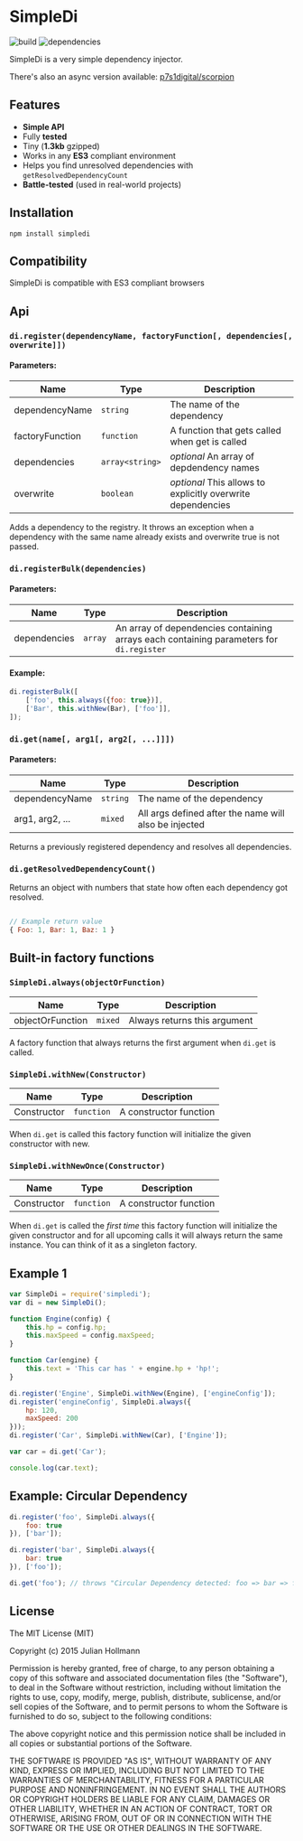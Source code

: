# SimpleDi

![build](https://api.travis-ci.org/nerdbeere/simpledi.svg?branch=master)
![dependencies](https://david-dm.org/nerdbeere/simpledi.svg)

SimpleDi is a very simple dependency injector.

There's also an async version available: [p7s1digital/scorpion](https://github.com/p7s1digital/scorpion)

## Features

- **Simple API**
- Fully **tested**
- Tiny (**1.3kb** gzipped)
- Works in any **ES3** compliant environment
- Helps you find unresolved dependencies with `getResolvedDependencyCount`
- **Battle-tested** (used in real-world projects)

## Installation

`npm install simpledi`

## Compatibility

SimpleDi is compatible with ES3 compliant browsers

## Api

### `di.register(dependencyName, factoryFunction[, dependencies[, overwrite]])`

#### Parameters:

Name | Type | Description
-----|------|------------
dependencyName | `string` | The name of the dependency
factoryFunction | `function` | A function that gets called when get is called
dependencies | `array<string>` | *optional* An array of depdendency names
overwrite | `boolean` | *optional* This allows to explicitly overwrite dependencies

Adds a dependency to the registry.
It throws an exception when a dependency with the same name already exists and overwrite true is not passed.

### `di.registerBulk(dependencies)`

#### Parameters:

Name | Type | Description
-----|------|------------
dependencies | `array` | An array of dependencies containing arrays each containing parameters for `di.register`

#### Example:

```javascript
di.registerBulk([
    ['foo', this.always({foo: true})],
    ['Bar', this.withNew(Bar), ['foo']],
]);
```

### `di.get(name[, arg1[, arg2[, ...]]])`

#### Parameters:

Name | Type | Description
-----|------|------------
dependencyName | `string` | The name of the dependency
arg1, arg2, ... | `mixed` | All args defined after the name will also be injected

Returns a previously registered dependency and resolves all dependencies.

### `di.getResolvedDependencyCount()`

Returns an object with numbers that state how often each dependency got resolved.

```javascript

// Example return value
{ Foo: 1, Bar: 1, Baz: 1 }

```

## Built-in factory functions

### `SimpleDi.always(objectOrFunction)`

Name | Type | Description
-----|------|------------
objectOrFunction | `mixed` | Always returns this argument

A factory function that always returns the first argument when `di.get` is called.

### `SimpleDi.withNew(Constructor)`

Name | Type | Description
-----|------|------------
Constructor | `function` | A constructor function

When `di.get` is called this factory function will initialize the given constructor with new.

### `SimpleDi.withNewOnce(Constructor)`

Name | Type | Description
-----|------|------------
Constructor | `function` | A constructor function

When `di.get` is called the *first time* this factory function will initialize 
the given constructor and for all upcoming calls it will always return the
same instance. You can think of it as a singleton factory.

## Example 1

```javascript
var SimpleDi = require('simpledi');
var di = new SimpleDi();

function Engine(config) {
    this.hp = config.hp;
    this.maxSpeed = config.maxSpeed;
}

function Car(engine) {
    this.text = 'This car has ' + engine.hp + 'hp!';
}

di.register('Engine', SimpleDi.withNew(Engine), ['engineConfig']);
di.register('engineConfig', SimpleDi.always({
    hp: 120,
    maxSpeed: 200
}));
di.register('Car', SimpleDi.withNew(Car), ['Engine']);

var car = di.get('Car');

console.log(car.text);
```

## Example: Circular Dependency

```javascript
di.register('foo', SimpleDi.always({
    foo: true
}), ['bar']);

di.register('bar', SimpleDi.always({
    bar: true
}), ['foo']);

di.get('foo'); // throws "Circular Dependency detected: foo => bar => foo"
```

## License

The MIT License (MIT)

Copyright (c) 2015 Julian Hollmann

Permission is hereby granted, free of charge, to any person obtaining a copy
of this software and associated documentation files (the "Software"), to deal
in the Software without restriction, including without limitation the rights
to use, copy, modify, merge, publish, distribute, sublicense, and/or sell
copies of the Software, and to permit persons to whom the Software is
furnished to do so, subject to the following conditions:

The above copyright notice and this permission notice shall be included in
all copies or substantial portions of the Software.

THE SOFTWARE IS PROVIDED "AS IS", WITHOUT WARRANTY OF ANY KIND, EXPRESS OR
IMPLIED, INCLUDING BUT NOT LIMITED TO THE WARRANTIES OF MERCHANTABILITY,
FITNESS FOR A PARTICULAR PURPOSE AND NONINFRINGEMENT. IN NO EVENT SHALL THE
AUTHORS OR COPYRIGHT HOLDERS BE LIABLE FOR ANY CLAIM, DAMAGES OR OTHER
LIABILITY, WHETHER IN AN ACTION OF CONTRACT, TORT OR OTHERWISE, ARISING FROM,
OUT OF OR IN CONNECTION WITH THE SOFTWARE OR THE USE OR OTHER DEALINGS IN
THE SOFTWARE.
